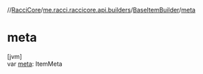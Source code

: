 //[RacciCore](../../../index.md)/[me.racci.raccicore.api.builders](../index.md)/[BaseItemBuilder](index.md)/[meta](meta.md)

# meta

[jvm]\
var [meta](meta.md): ItemMeta
